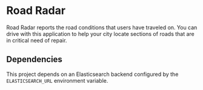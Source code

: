 # Road Radar

Road Radar reports the road conditions that users have traveled on. You can drive with this application to help your city locate sections of roads that are in critical need of repair.

## Dependencies

This project depends on an Elasticsearch backend configured by the `ELASTICSEARCH_URL` environment variable.
